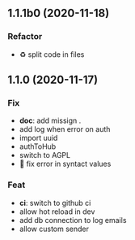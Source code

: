 ## 1.1.1b0 (2020-11-18)

### Refactor

- :recycle: split code in files

## 1.1.0 (2020-11-17)

### Fix

- **doc**: add missign .
- add log when error on auth
- import uuid
- authToHub
- switch to AGPL
- :bug: fix error in syntact values

### Feat

- **ci**: switch to github ci
- allow hot reload in dev
- add db connection to log emails
- allow custom sender
